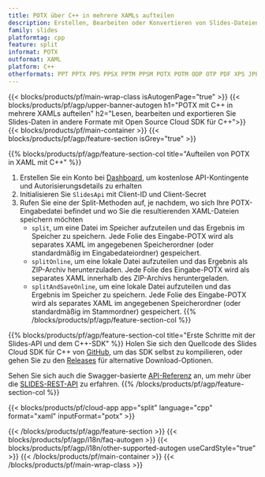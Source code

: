 ```yaml
---
title: POTX über C++ in mehrere XAMLs aufteilen
description: Erstellen, Bearbeiten oder Konvertieren von Slides-Dateien mit REST API und Open Source C++ SDKSlides files with REST API & Open Source C++ SDK
family: slides
platformtag: cpp
feature: split
informat: POTX
outformat: XAML
platform: C++
otherformats: PPT PPTX PPS PPSX PPTM PPSM POTX POTM ODP OTP PDF XPS JPEG PNG BMP TIFF SVG HTML5 GIF
---
```


{{< blocks/products/pf/main-wrap-class isAutogenPage="true" >}}
{{< blocks/products/pf/agp/upper-banner-autogen h1="POTX mit C++ in mehrere XAMLs aufteilen" h2="Lesen, bearbeiten und exportieren Sie Slides-Daten in andere Formate mit Open Source Cloud SDK für C++">}}
{{< blocks/products/pf/main-container >}}
{{< blocks/products/pf/agp/feature-section isGrey="true" >}}

{{% blocks/products/pf/agp/feature-section-col title="Aufteilen von POTX in XAML mit C++" %}}
1. Erstellen Sie ein Konto bei <a href="https://dashboard.aspose.cloud/">Dashboard</a>, um kostenlose API-Kontingente und Autorisierungsdetails zu erhalten
1. Initialisieren Sie ```SlidesApi``` mit Client-ID und Client-Secret
1. Rufen Sie eine der Split-Methoden auf, je nachdem, wo sich Ihre POTX-Eingabedatei befindet und wo Sie die resultierenden XAML-Dateien speichern möchten
    - ```split```, um eine Datei im Speicher aufzuteilen und das Ergebnis im Speicher zu speichern. Jede Folie des Eingabe-POTX wird als separates XAML im angegebenen Speicherordner (oder standardmäßig im Eingabedateiordner) gespeichert.
    - ```splitOnline```, um eine lokale Datei aufzuteilen und das Ergebnis als ZIP-Archiv herunterzuladen. Jede Folie des Eingabe-POTX wird als separates XAML innerhalb des ZIP-Archivs heruntergeladen.
    - ```splitAndSaveOnline```, um eine lokale Datei aufzuteilen und das Ergebnis im Speicher zu speichern. Jede Folie des Eingabe-POTX wird als separates XAML im angegebenen Speicherordner (oder standardmäßig im Stammordner) gespeichert.
{{% /blocks/products/pf/agp/feature-section-col %}}

{{% blocks/products/pf/agp/feature-section-col title="Erste Schritte mit der Slides-API und dem C++-SDK" %}}
Holen Sie sich den Quellcode des Slides Cloud SDK für C++ von [GitHub](https://github.com/aspose-slides-cloud/aspose-slides-cloud-cpp), um das SDK selbst zu kompilieren, oder gehen Sie zu den [Releases](https://releases.aspose.cloud/) für alternative Download-Optionen.

Sehen Sie sich auch die Swagger-basierte [API-Referenz](https://apireference.aspose.cloud/slides/) an, um mehr über die [SLIDES-REST-API](https://products.aspose.cloud/slides/curl/) zu erfahren.
{{% /blocks/products/pf/agp/feature-section-col %}}

{{< blocks/products/pf/cloud-app app="split" language="cpp" format="xaml" inputFormat="potx" >}}

{{< /blocks/products/pf/agp/feature-section >}}
{{< blocks/products/pf/agp/i18n/faq-autogen >}}
{{< blocks/products/pf/agp/i18n/other-supported-autogen useCardStyle="true" >}}
{{< /blocks/products/pf/main-container >}}
{{< /blocks/products/pf/main-wrap-class >}}